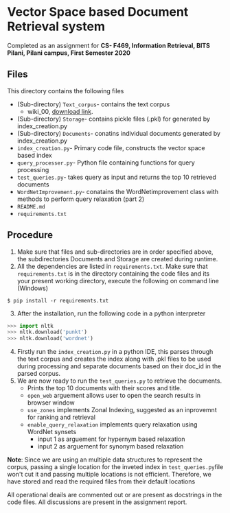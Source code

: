 # Vector Space based Document Retrieval system
Completed as an assignment for **CS- F469, Information Retrieval, BITS Pilani, Pilani campus, First Semester 2020**
## Files
This directory contains the following files
* (Sub-directory) `Text_corpus`- contains the text corpus
	* wiki_00, [download link](https://drive.google.com/file/d/1FtT5XL3WM8u2H_i0LaNvYbgko33E6s1Z/view?usp=sharing).
* (Sub-directory) `Storage`- contains pickle files (.pkl) for generated by index_creation.py 
* (Sub-directory) `Documents`- conatins individual documents generated by index_creation.py
* `index_creation.py`- Primary code file, constructs the vector space based index
* `query_processer.py`- Python file containing functions for query processing
* `test_queries.py`- takes query as input and returns the top 10 retrieved documents
* `WordNetImprovement.py`- conatains the WordNetimprovement class with methods to perform query relaxation (part 2)
* `README.md`
* `requirements.txt`

## Procedure
1. Make sure that files and sub-directories are in order specified above, the subdirectories Documents and Storage are created during runtime. 
2.  All the dependencies are listed in `requirements.txt`. Make sure that `requirements.txt` is in the directory containing the code files and its your present working directory, execute the following on command line (Windows)
```
$ pip install -r requirements.txt
```
3. After the installation, run the following code in a python interpreter
```python
>>> import nltk
>>> nltk.download('punkt')
>>> nltk.download('wordnet')
```
4. Firstly run the `index_creation.py` in a python IDE, this parses through the text corpus and creates the index along with .pkl files to be used during processing and separate documents based on their doc_id in the parsed corpus.
5. We are now ready to run the `test_queries.py` to retrieve the documents. 
	* Prints the top 10 documents with their scores and title.
	* `open_web` arguement allows user to open the search results in browser window
	* `use_zones` implements Zonal Indexing, suggested as an inprovemnt for ranking and retrieval
	* `enable_query_relaxation` implements query relaxation using WordNet synsets
		* input 1 as arguement for hypernym based relaxation
		* input 2 as arguement for synonym based relaxation

**Note**: Since we are using an multiple data structures to represent the corpus, passing a single location for the inveted index in `test_queries.py`file won't cut it and passing multiple locations is not efficient. Therefore, we have stored and read the required files from their default locations 

All operational deails are commented out or are present as docstrings in the code files. All discussions are present in the assignment report.

